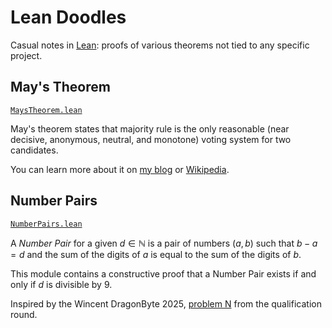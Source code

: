 # Lean Doodles

Casual notes in [Lean](https://lean-lang.org): proofs of various theorems not tied to any specific project.

## May's Theorem

[`MaysTheorem.lean`](/LeanDoodles/MaysTheorem.lean)

May's theorem states that majority rule is the only reasonable (near decisive, anonymous, neutral, and monotone) voting system for two candidates.

You can learn more about it on [my blog](https://dobranow.ski/posts/mays-theorem) or [Wikipedia](https://en.wikipedia.org/wiki/May%27s_theorem).

## Number Pairs

[`NumberPairs.lean`](/LeanDoodles/NumberPairs.lean)

A *Number Pair* for a given $d \in \mathbb{N}$ is a pair of numbers $(a, b)$ such that $b - a = d$ and the sum of the digits of $a$ is equal to the sum of the digits of $b$.

This module contains a constructive proof that a Number Pair exists if and only if $d$ is divisible by $9$.

Inspired by the Wincent DragonByte 2025, [problem N](https://www.wincentdragonbyte.com/archive/qual2025/N/statement) from the qualification round.
